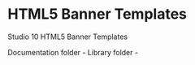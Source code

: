 HTML5 Banner Templates
=============

Studio 10 HTML5 Banner Templates

Documentation folder - 
Library folder - 

